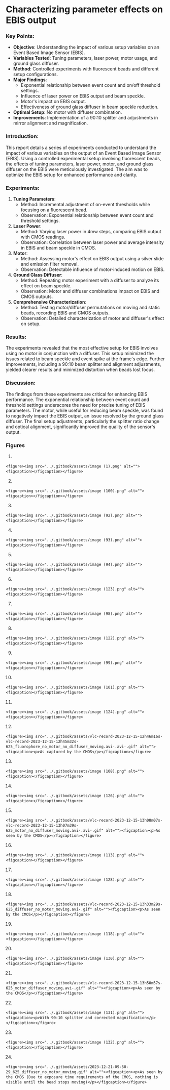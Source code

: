 # Characterizing parameter effects on EBIS output

### Key Points:

* **Objective**: Understanding the impact of various setup variables on an Event Based Image Sensor (EBIS).
* **Variables Tested**: Tuning parameters, laser power, motor usage, and ground glass diffuser.
* **Method**: Controlled experiments with fluorescent beads and different setup configurations.
* **Major Findings**:
  * Exponential relationship between event count and on/off threshold settings.
  * Influence of laser power on EBIS output and beam speckle.
  * Motor's impact on EBIS output.
  * Effectiveness of ground glass diffuser in beam speckle reduction.
* **Optimal Setup**: No motor with diffuser combination.
* **Improvements**: Implementation of a 90:10 splitter and adjustments in mirror alignment and magnification.

### Introduction:

This report details a series of experiments conducted to understand the impact of various variables on the output of an Event Based Image Sensor (EBIS). Using a controlled experimental setup involving fluorescent beads, the effects of tuning parameters, laser power, motor, and ground glass diffuser on the EBIS were meticulously investigated. The aim was to optimize the EBIS setup for enhanced performance and clarity.

### Experiments:

1. **Tuning Parameters**:
   * Method: Incremental adjustment of on-event thresholds while focusing on a fluorescent bead.
   * Observation: Exponential relationship between event count and threshold settings.
2. **Laser Power**:
   * Method: Varying laser power in 4mw steps, comparing EBIS output with CMOS readings.
   * Observation: Correlation between laser power and average intensity in EBIS and beam speckle in CMOS.
3. **Motor**:
   * Method: Assessing motor's effect on EBIS output using a silver slide and emission filter removal.
   * Observation: Detectable influence of motor-induced motion on EBIS.
4. **Ground Glass Diffuser**:
   * Method: Repeating motor experiment with a diffuser to analyze its effect on beam speckle.
   * Observation: Motor and diffuser combinations impact on EBIS and CMOS outputs.
5. **Comprehensive Characterization**:
   * Method: Testing motor/diffuser permutations on moving and static beads, recording EBIS and CMOS outputs.
   * Observation: Detailed characterization of motor and diffuser's effect on setup.

### Results:

The experiments revealed that the most effective setup for EBIS involves using no motor in conjunction with a diffuser. This setup minimized the issues related to beam speckle and event spike at the frame's edge. Further improvements, including a 90:10 beam splitter and alignment adjustments, yielded clearer results and minimized distortion when beads lost focus.

### Discussion:

The findings from these experiments are critical for enhancing EBIS performance. The exponential relationship between event count and threshold settings underscores the need for precise tuning of EBIS parameters. The motor, while useful for reducing beam speckle, was found to negatively impact the EBIS output, an issue resolved by the ground glass diffuser. The final setup adjustments, particularly the splitter ratio change and optical alignment, significantly improved the quality of the sensor's output.

### Figures

1.

    <figure><img src="../.gitbook/assets/image (1).png" alt=""><figcaption></figcaption></figure>
2.

    <figure><img src="../.gitbook/assets/image (100).png" alt=""><figcaption></figcaption></figure>
3.

    <figure><img src="../.gitbook/assets/image (92).png" alt=""><figcaption></figcaption></figure>


4.

    <figure><img src="../.gitbook/assets/image (93).png" alt=""><figcaption></figcaption></figure>


5.

    <figure><img src="../.gitbook/assets/image (94).png" alt=""><figcaption></figcaption></figure>


6.

    <figure><img src="../.gitbook/assets/image (123).png" alt=""><figcaption></figcaption></figure>


7.

    <figure><img src="../.gitbook/assets/image (98).png" alt=""><figcaption></figcaption></figure>
8.

    <figure><img src="../.gitbook/assets/image (122).png" alt=""><figcaption></figcaption></figure>


9.

    <figure><img src="../.gitbook/assets/image (99).png" alt=""><figcaption></figcaption></figure>


10.

    <figure><img src="../.gitbook/assets/image (101).png" alt=""><figcaption></figcaption></figure>


11.

    <figure><img src="../.gitbook/assets/image (124).png" alt=""><figcaption></figcaption></figure>


12.

    <figure><img src="../.gitbook/assets/vlc-record-2023-12-15-12h46m16s-vlc-record-2023-12-15-12h45m32s-625_fluorophore_no_motor_no_diffuser_moving.avi-.avi-.gif" alt=""><figcaption><p>As captured by the CMOS</p></figcaption></figure>


13.

    <figure><img src="../.gitbook/assets/image (108).png" alt=""><figcaption></figcaption></figure>


14.

    <figure><img src="../.gitbook/assets/image (126).png" alt=""><figcaption></figcaption></figure>


15.

    <figure><img src="../.gitbook/assets/vlc-record-2023-12-15-13h08m07s-vlc-record-2023-12-15-13h07m39s-625_motor_no_diffuser_moving.avi-.avi-.gif" alt=""><figcaption><p>As seen by the CMOS</p></figcaption></figure>
16.

    <figure><img src="../.gitbook/assets/image (113).png" alt=""><figcaption></figcaption></figure>


17.

    <figure><img src="../.gitbook/assets/image (128).png" alt=""><figcaption></figcaption></figure>


18.

    <figure><img src="../.gitbook/assets/vlc-record-2023-12-15-13h33m29s-625_diffuser_no_motor_moving.avi-.gif" alt=""><figcaption><p>As seen by the CMOS</p></figcaption></figure>
19.

    <figure><img src="../.gitbook/assets/image (118).png" alt=""><figcaption></figcaption></figure>


20.

    <figure><img src="../.gitbook/assets/image (130).png" alt=""><figcaption></figcaption></figure>
21.

    <figure><img src="../.gitbook/assets/vlc-record-2023-12-15-13h50m57s-625_motor_diffuser_moving.avi-.gif" alt=""><figcaption><p>As seen by the CMOS</p></figcaption></figure>


22.

    <figure><img src="../.gitbook/assets/image (131).png" alt=""><figcaption><p>With 90:10 splitter and corrected magnification</p></figcaption></figure>


23.

    <figure><img src="../.gitbook/assets/image (132).png" alt=""><figcaption></figcaption></figure>


24.

    <figure><img src="../.gitbook/assets/2023-12-21-09-50-29_625_diffuser_no_motor_moving.gif" alt=""><figcaption><p>As seen by the CMOS (Due to exposure time requirements of the CMOS, nothing is visible until the bead stops moving)</p></figcaption></figure>
